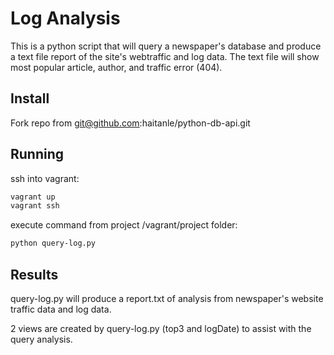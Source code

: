 # Log Analysis

This is a python script that will query a newspaper's database and produce a text file report of the site's webtraffic and log data. The text file will show most popular article, author, and traffic error (404). 

## Install

Fork repo from git@github.com:haitanle/python-db-api.git

## Running

ssh into vagrant:
```sh
vagrant up
vagrant ssh
```

execute command from project /vagrant/project folder:
```sh
python query-log.py
```

## Results

query-log.py will produce a report.txt of analysis from newspaper's website traffic data and log data. 

2 views are created by query-log.py (top3 and logDate) to assist with the query analysis. 

